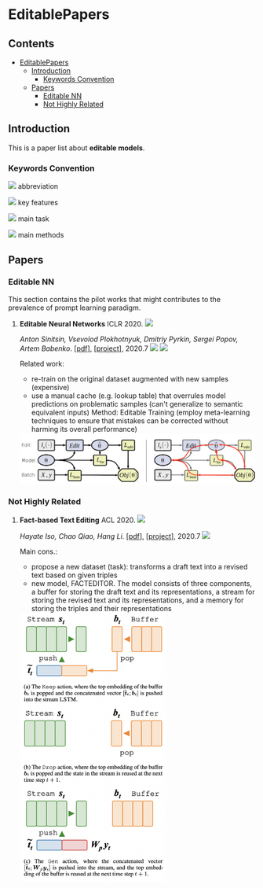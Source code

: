 
# EditablePapers


<!-- omit in toc -->
## Contents


- [EditablePapers](#editablepapers)
  - [Introduction](#introduction)
    - [Keywords Convention](#keywords-convention)
  - [Papers](#papers)
    - [Editable NN](#editable-nn)
    - [Not Highly Related](#not-highly-related)




## Introduction

This is a paper list about **editable models**. 

### Keywords Convention

![](https://img.shields.io/badge/T5-DCE7F1) abbreviation 

![](https://img.shields.io/badge/Continous_Template-EAD8D9) key features

![](https://img.shields.io/badge/Generation-D8D0E1) main task

![](https://img.shields.io/badge/Analysis-FAEFCA) main methods


## Papers




   
### Editable NN
This section contains the pilot works that might contributes to the prevalence of prompt learning paradigm.
1. **Editable Neural Networks** ICLR 2020. ![](https://img.shields.io/badge/Editable_training-DCE7F1) 

   *Anton Sinitsin, Vsevolod Plokhotnyuk, Dmitriy Pyrkin, Sergei Popov, Artem Babenko*.  [[pdf](https://openreview.net/pdf?id=HJedXaEtvS)], [[project](https://github.com/xtinkt/editable)],  2020.7
   ![](https://img.shields.io/badge/image_classification-D8D0E1) ![](https://img.shields.io/badge/machine_translation-D8D0E1)

   Related work:
   - re-train on the original dataset augmented with new samples (expensive)
   - use a manual cache (e.g. lookup table) that overrules model predictions on problematic samples (can't generalize to semantic equivalent inputs)
   Method:
   Editable Training (employ meta-learning techniques to ensure that mistakes can be corrected without harming its overall performance)
   <!-- ![Alt text-w15](editable_train.png) -->

   <img src="img/editable_train.png" width="800" alt="webhooks">






### Not Highly Related

1. **Fact-based Text Editing** ACL 2020. ![](https://img.shields.io/badge/Fact_based_text_editing-DCE7F1) 
   
   *Hayate Iso, Chao Qiao, Hang Li*.  [[pdf](https://aclanthology.org/2020.acl-main.17.pdf)], [[project](https://github.com/isomap/factedit)],  2020.7
   ![](https://img.shields.io/badge/edit_draft_text_editing-D8D0E1) 


   Main cons.:
   - propose a new dataset (task): transforms a draft text into a revised text based on given triples
   - new model, FACTEDITOR. The model consists of three components, a buffer for storing the draft text and its representations, a stream for storing the revised text and its representations, and a memory for storing the triples and their representations
   <!-- ![Alt text-w15](editable_train.png) -->

   <img src="img/fte.png" width="300" alt="webhooks">